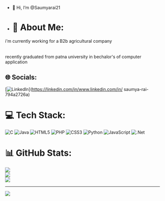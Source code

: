 - 👋 Hi, I’m @Saumyarai21
- # 💫 About Me:
i'm currently working for a B2b agricultural company<br><br><br>recently graduated from patna university in bechalor's of computer application


## 🌐 Socials:
[![LinkedIn](https://img.shields.io/badge/LinkedIn-%230077B5.svg?logo=linkedin&logoColor=white)](https://linkedin.com/in/www.linkedin.com/in/ saumya-rai-794a2726a) 

# 💻 Tech Stack:
![C](https://img.shields.io/badge/c-%2300599C.svg?style=for-the-badge&logo=c&logoColor=white) ![Java](https://img.shields.io/badge/java-%23ED8B00.svg?style=for-the-badge&logo=openjdk&logoColor=white) ![HTML5](https://img.shields.io/badge/html5-%23E34F26.svg?style=for-the-badge&logo=html5&logoColor=white) ![PHP](https://img.shields.io/badge/php-%23777BB4.svg?style=for-the-badge&logo=php&logoColor=white) ![CSS3](https://img.shields.io/badge/css3-%231572B6.svg?style=for-the-badge&logo=css3&logoColor=white) ![Python](https://img.shields.io/badge/python-3670A0?style=for-the-badge&logo=python&logoColor=ffdd54) ![JavaScript](https://img.shields.io/badge/javascript-%23323330.svg?style=for-the-badge&logo=javascript&logoColor=%23F7DF1E) ![.Net](https://img.shields.io/badge/.NET-5C2D91?style=for-the-badge&logo=.net&logoColor=white)
# 📊 GitHub Stats:
![](https://github-readme-stats.vercel.app/api?username=saumyarai21&theme=dark&hide_border=false&include_all_commits=false&count_private=false)<br/>
![](https://github-readme-streak-stats.herokuapp.com/?user=saumyarai21&theme=dark&hide_border=false)<br/>
![](https://github-readme-stats.vercel.app/api/top-langs/?username=saumyarai21&theme=dark&hide_border=false&include_all_commits=false&count_private=false&layout=compact)

---
[![](https://visitcount.itsvg.in/api?id=saumyarai21&icon=0&color=0)](https://visitcount.itsvg.in)

<!-- Proudly created with GPRM ( https://gprm.itsvg.in ) -->
